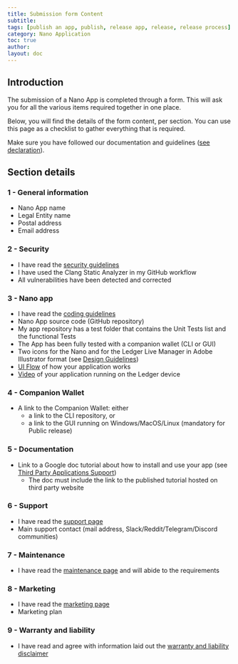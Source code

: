 ```yaml
---
title: Submission form Content
subtitle:
tags: [publish an app, publish, release app, release, release process]
category: Nano Application
toc: true
author:
layout: doc
---
```


## Introduction

The submission of a Nano App is completed through a form. This will ask you for all the various items required together in one place.

Below, you will find the details of the form content, per section. You can use this page as a checklist to gather everything that is required.

Make sure you have followed our documentation and guidelines ([see declaration](#self-declaration)). 


## Section details

### 1 - General information

- Nano App name
- Legal Entity name
- Postal address
- Email address


### 2 - Security

- I have read the [security guidelines](../secure-app)  
- I have used the Clang Static Analyzer in my GitHub workflow 
- All vulnerabilities have been detected and corrected


### 3 - Nano app 

- I have read the [coding guidelines](../display-management)
- Nano App source code (GitHub repository)
- My app repository has a test folder that contains the Unit Tests list and the functional Tests
- The App has been fully tested with a companion wallet (CLI or GUI)
- Two icons for the Nano and for the Ledger Live Manager in Adobe Illustrator format (see [Design Guidelines](../design-requirements))
- [UI Flow](../ui-flow-video/#ui-flow) of how your application works
- [Video](../ui-flow-video/#video) of your application running on the Ledger device


### 4 - Companion Wallet

- A link to the Companion Wallet: either  
  - a link to the CLI repository, or
  - a link to the GUI running on Windows/MacOS/Linux (mandatory for Public release)

### 5 - Documentation

- Link to a Google doc tutorial about how to install and use your app (see [Third Party Applications Support](../support-requirements))
    - The doc must include the link to the published tutorial hosted on third party website 

### 6 - Support

- I have read the [support page](../support-requirements)
- Main support contact (mail address, Slack/Reddit/Telegram/Discord communities)

### 7 - Maintenance

- I have read the [maintenance page](../maintenance-requirements) and will abide to the requirements

### 8 - Marketing 

- I have read the [marketing page](../marketing-requirements) 
- Marketing plan

### 9 - Warranty and liability

- I have read and agree with information laid out the [warranty and liability disclaimer](../warranty-disclaimer)



